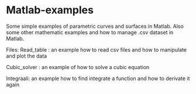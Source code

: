 # Matlab-examples
Some simple examples of parametric curves and surfaces in Matlab. Also some other mathematic examples and how to manage .csv dataset in Matlab.

Files:
Read_table : an example how to read csv files and how to manipulate and plot the data

Cubic_solver : an example of how to solve a cubic equation

Integraali: an example how to find integrate a function and how to derivate it again




